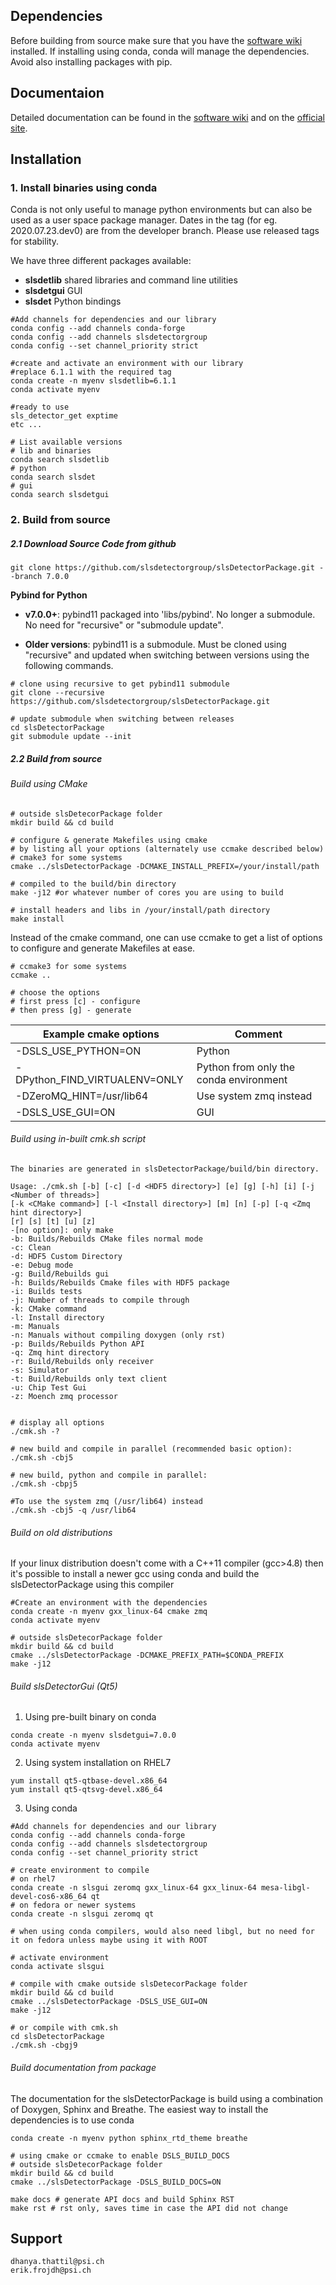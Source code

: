 ## Dependencies
Before building from source make sure that you have the [software wiki](https://slsdetectorgroup.github.io/devdoc/dependencies.html) installed. If installing using conda, conda will manage the dependencies. Avoid also installing packages with pip. 

## Documentaion
Detailed documentation can be found in the [software wiki](https://slsdetectorgroup.github.io/devdoc/index.html) and on the [official site](https://www.psi.ch/en/detectors/software).

## Installation

### 1. Install binaries using conda
Conda is not only useful to manage python environments but can also
be used as a user space package manager. Dates in the tag (for eg. 2020.07.23.dev0) 
are from the developer branch. Please use released tags for stability.

We have three different packages available:
* **slsdetlib** shared libraries and command line utilities 
* **slsdetgui** GUI
* **slsdet** Python bindings

```
#Add channels for dependencies and our library
conda config --add channels conda-forge
conda config --add channels slsdetectorgroup
conda config --set channel_priority strict

#create and activate an environment with our library
#replace 6.1.1 with the required tag
conda create -n myenv slsdetlib=6.1.1
conda activate myenv

#ready to use
sls_detector_get exptime
etc ...
```

```
# List available versions
# lib and binaries
conda search slsdetlib
# python
conda search slsdet
# gui
conda search slsdetgui
```

### 2. Build from source

##### 2.1 Download Source Code from github
```
git clone https://github.com/slsdetectorgroup/slsDetectorPackage.git --branch 7.0.0
```

**Pybind for Python**<br>
* **v7.0.0+**:
pybind11 packaged into 'libs/pybind'. No longer a submodule. No need for "recursive" or "submodule update".
 
* **Older versions**:
   pybind11 is a submodule. Must be cloned using "recursive" and updated when switching between versions using the following commands.

```
# clone using recursive to get pybind11 submodule
git clone --recursive https://github.com/slsdetectorgroup/slsDetectorPackage.git

# update submodule when switching between releases
cd slsDetectorPackage
git submodule update --init
```

##### 2.2 Build from source


###### Build using CMake

```
# outside slsDetecorPackage folder
mkdir build && cd build

# configure & generate Makefiles using cmake
# by listing all your options (alternately use ccmake described below)
# cmake3 for some systems
cmake ../slsDetectorPackage -DCMAKE_INSTALL_PREFIX=/your/install/path

# compiled to the build/bin directory
make -j12 #or whatever number of cores you are using to build

# install headers and libs in /your/install/path directory
make install
```

Instead of the cmake command, one can use ccmake to get a list of options to configure and generate Makefiles at ease.


```
# ccmake3 for some systems
ccmake ..
 
# choose the options
# first press [c] - configure
# then press [g] - generate
```

|Example cmake options|Comment|
|---|---|
| -DSLS_USE_PYTHON=ON            | Python                                 |   
| -DPython_FIND_VIRTUALENV=ONLY  | Python from only the conda environment |
| -DZeroMQ_HINT=/usr/lib64       | Use system zmq instead                 |    
| -DSLS_USE_GUI=ON               | GUI                                    |


###### Build using in-built cmk.sh script

```
The binaries are generated in slsDetectorPackage/build/bin directory.

Usage: ./cmk.sh [-b] [-c] [-d <HDF5 directory>] [e] [g] [-h] [i] [-j <Number of threads>] 
[-k <CMake command>] [-l <Install directory>] [m] [n] [-p] [-q <Zmq hint directory>] 
[r] [s] [t] [u] [z]  
-[no option]: only make
-b: Builds/Rebuilds CMake files normal mode
-c: Clean
-d: HDF5 Custom Directory
-e: Debug mode
-g: Build/Rebuilds gui
-h: Builds/Rebuilds Cmake files with HDF5 package
-i: Builds tests
-j: Number of threads to compile through
-k: CMake command
-l: Install directory
-m: Manuals
-n: Manuals without compiling doxygen (only rst)
-p: Builds/Rebuilds Python API
-q: Zmq hint directory
-r: Build/Rebuilds only receiver
-s: Simulator
-t: Build/Rebuilds only text client
-u: Chip Test Gui
-z: Moench zmq processor

    
# display all options
./cmk.sh -?

# new build and compile in parallel (recommended basic option):
./cmk.sh -cbj5

# new build, python and compile in parallel:
./cmk.sh -cbpj5

#To use the system zmq (/usr/lib64) instead
./cmk.sh -cbj5 -q /usr/lib64
```

###### Build on old distributions

If your linux distribution doesn't come with a C++11 compiler (gcc>4.8) then 
it's possible to install a newer gcc using conda and build the slsDetectorPackage
using this compiler

```
#Create an environment with the dependencies
conda create -n myenv gxx_linux-64 cmake zmq
conda activate myenv

# outside slsDetecorPackage folder
mkdir build && cd build
cmake ../slsDetectorPackage -DCMAKE_PREFIX_PATH=$CONDA_PREFIX
make -j12
```

###### Build slsDetectorGui (Qt5)

1. Using pre-built binary on conda
```
conda create -n myenv slsdetgui=7.0.0
conda activate myenv
```

2. Using system installation on RHEL7
```
yum install qt5-qtbase-devel.x86_64
yum install qt5-qtsvg-devel.x86_64 
```

3. Using conda
```
#Add channels for dependencies and our library
conda config --add channels conda-forge
conda config --add channels slsdetectorgroup
conda config --set channel_priority strict

# create environment to compile
# on rhel7
conda create -n slsgui zeromq gxx_linux-64 gxx_linux-64 mesa-libgl-devel-cos6-x86_64 qt
# on fedora or newer systems
conda create -n slsgui zeromq qt

# when using conda compilers, would also need libgl, but no need for it on fedora unless maybe using it with ROOT

# activate environment
conda activate slsgui

# compile with cmake outside slsDetecorPackage folder
mkdir build && cd build
cmake ../slsDetectorPackage -DSLS_USE_GUI=ON
make -j12

# or compile with cmk.sh
cd slsDetectorPackage
./cmk.sh -cbgj9
```

###### Build documentation from package
The documentation for the slsDetectorPackage is build using a combination 
of Doxygen, Sphinx and Breathe. The easiest way to install the dependencies
is to use conda 

```
conda create -n myenv python sphinx_rtd_theme breathe
```

```
# using cmake or ccmake to enable DSLS_BUILD_DOCS
# outside slsDetecorPackage folder
mkdir build && cd build
cmake ../slsDetectorPackage -DSLS_BUILD_DOCS=ON

make docs # generate API docs and build Sphinx RST
make rst # rst only, saves time in case the API did not change
```


## Support
    dhanya.thattil@psi.ch
    erik.frojdh@psi.ch
